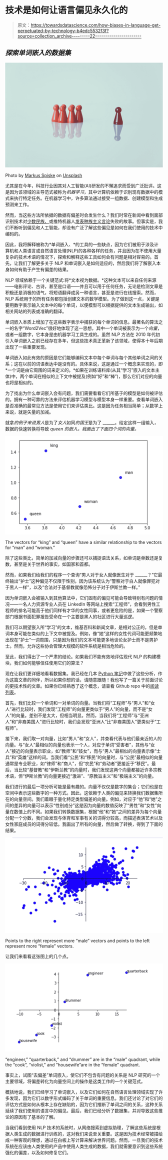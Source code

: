 # 技术是如何让语言偏见永久化的

> 原文：<https://towardsdatascience.com/how-biases-in-language-get-perpetuated-by-technology-b4edc5532f3f?source=collection_archive---------22----------------------->

## *探索单词嵌入的数据集*

![](img/09854cba86357b80fc2c6da558d52f1d.png)

Photo by [Markus Spiske](https://unsplash.com/@markusspiske?utm_source=medium&utm_medium=referral) on [Unsplash](https://unsplash.com?utm_source=medium&utm_medium=referral)

尤其是在今年，科技行业因其对人工智能(AI)研发的不懈追求而受到广泛批评。这是因为该领域的主导范式被称为*机器学习*，其中计算机依赖于识别现有数据中的模式来执行特定任务。在机器学习中，许多算法通过接受一组数据、创建模型和生成预测来工作。

然而，当这些方法所依据的数据有偏差时会发生什么？我们时常在新闻中看到面部识别技术对[少数民族、](https://www.media.mit.edu/articles/facial-recognition-software-is-biased-towards-white-men-researcher-finds/)或推特机器人[发表种族主义言论](https://www.nytimes.com/2016/03/25/technology/microsoft-created-a-twitter-bot-to-learn-from-users-it-quickly-became-a-racist-jerk.html?_r=0)失败的故事。但事实是，我们不断听到偏见和人工智能，却没有广泛了解这些偏见是如何在我们使用的技术中编码的。

因此，我将解释被称为*单词嵌入、*的工具的一些缺点，因为它们被用于涉及计算机和人类语言或自然语言处理(NLP)的各种各样的任务，并且因为在不使用大量复杂的技术术语的情况下，探索和解释这些工具如何会有问题是相对容易的。首先，让我们了解更多关于 NLP 和单词嵌入是如何适应的，然后我们将了解嵌入本身如何有助于产生有偏差的结果。

NLP 领域依赖于一个关键范式:将*文本视为数据。*这种文本可以来自任何来源——电影评论、古诗，甚至是口语——并且可以用于任何任务，无论是检测文章是积极还是消极的语气，将短语翻译成另一种语言，甚至是进行在线搜索。然而，NLP 系统用于的所有任务都包括创建文本的数学模型。为了做到这一点，关键是要用数字表示输入文本中的每个单词，以便模型可以根据提供的文本生成输出，如相关网站的列表或准确的翻译。

单词嵌入本质上增加了在这些数字表示中捕获的每个单词的信息。最著名的算法之一的名字“Word2Vec”很好地体现了这一思想，其中一个单词被表示为一个*向量*，或者一组数字，它本身是由机器学习工具生成的。虽然 NLP 方法在 2010 年代初引入单词嵌入之前已经存在多年，但这些技术真正革新了该领域，使得本十年后期出现了一些重要发现。

单词嵌入如此有效的原因是它们能够编码文本中每个单词与每个其他单词之间的关系；这在以前的词语表达中是没有的。具体来说，这是通过一个概念来实现的，即*一个词是由它周围的词来定义的。*如果在训练语料库(从其“学习”嵌入的文本主体)中，两个单词在相似的上下文中被提及(例如“好”和“棒”)，那么它们对应的向量也将是相似的。

为了找出为什么单词嵌入会有问题，我们需要看看它们所基于的模型是如何被评估的。拥有一种可靠的方法来评估机器学习模型与模型本身一样重要。查看单词嵌入是否准确的最常见方法是使用它们来评估类比。这是因为任务相当简单；从数学上来说，就是矢量的加减。

就拿*的例子来说男人*是为了*女人*如同*的国王*是为了 ______。给定这样一组输入，数据的快速转换将导致 *queen 的嵌入。我画出了下面四个词的向量。*

![](img/91c66a22873b916a73ea20e9dfab0fb8.png)

The vectors for “king” and “queen” have a similar relationship to the vectors for “man” and “woman.”

除了这些类比，简单的加减向量的步骤还可以捕捉语法关系，如单词是单数还是复数，甚至是关于世界的事实，如国家和首都。

然而，如果我们给我们的程序一个查询“男人对于女人就像医生对于 ______？”它最终输出“护士”这种偏见不仅限于性别，因为该系统认为“警察对于白人就像罪犯对于黑人一样”，以及“合法对于基督教就像恐怖分子对于伊斯兰教一样。”

因为单词嵌入会被输入到其他算法中，它们固有的偏见可能会导致特别有问题的情况——一名人力资源专业人员在 LinkedIn 等网站上搜索“工程师”，会看到男性工程师的排名可能高于他们同样有才华的女性同事，或者更危险的是，如果一个警察部门根据书面犯罪报告受命在一个主要是黑人的社区进行大量巡逻。

我们可以期望嵌入所“学习”的文本，维基百科和新闻文章，是相对公正的，但是单词本身可能在类似的上下文中被提及。例如，像“她”这样的女性代词可能更频繁地出现在“护士”一词周围，只是因为我们的文本可能更多地谈论女护士而不是男护士。然而，允许这些协会管理大规模的软件系统是相当危险的。

至此，我们得出了一个严肃的结论。如果我们不能有效地评估现代 NLP 的构建模块，我们如何能够信任使用它们的算法？

现在让我们更详细地看看数据集。我已经在几本 [Python 笔记](https://github.com/sathvikn/word_embedding_bias/blob/master/biased_embeddings_1.ipynb)中做了这些分析，作为这篇文章的同伴，所以如果你想的话，请随意跟随！我也写了一篇关于前面讨论的更技术性的文章。如果你已经熟悉了这个概念，请查看 Github repo 中的[阅读列表](https://github.com/sathvikn/word_embedding_bias/tree/master)。

首先，我们比较一个单词和一对单词的向量。当我们将“工程师”与“男人”和“女人”进行比较时，我们发现“工程师”的向量更类似于“男人”的向量，而不是“女人”的向量。差别不是太大，但相当明显。然而，当我们将“工程师”与“亚洲人”和“非裔美国人”进行比较时，我们会发现“亚洲人”比“非裔美国人”更类似于“工程师”。

接下来，我们取一对向量，比如“男人”和“女人”，并查看代表与他们最亲近的人的向量。与“女人”最相似的向量也表示一个人，对应于单词“受害者”，其他与“女人”接近的向量表示职业，如“教师”和“妓女”，而与“男人”最相似的向量表示像“士兵”和“英雄”这样的词。当我们看“公民”和“移民”的向量时，与“公民”最相似的向量通常是专业职业，如“律师”和“商人”，但“农民”和“劳动者”更接近于“移民”。最后，当比较“基督教”和“伊斯兰教”的向量时，我们发现这两个向量都接近许多宗教术语，但“伊斯兰教”的向量更接近“激进”、“原教旨主义”和“极端主义”的向量。

我们进行的最后一项分析可能是最有趣的。向量不仅仅是数字的集合；它们也是在空间中表示这些数字的一种方式。因此，这依赖于人类的偏见来转换我们数据集所在的向量空间。我们着眼于量化特定类型偏差的向量。例如，对应于“他”和“她”之间的差异的向量可以表示“性别成分”这是因为向量的数值反映了“男性”和“女性”向量在数值上的不同。如果我们转换数据集，根据“他”和“她”之间的差异为每个向量分配一个分数，我们会发现与体育和军事有关的词得分较高，而描述表演艺术以及女性家庭成员的词得分较低。我画出了所有的向量，然后做了转换，得到了下面的结果。

![](img/27b907006a175d66bc90291d0cd219c1.png)

Points to the right represent more “male” vectors and points to the left represent more “female” vectors.

让我们来看看这张图上的几个点。

![](img/c218f19ef9f96aa6c3df4c8a77b61c2a.png)

“engineer,” “quarterback,” and “drummer” are in the “male” quadrant, while the “cook”, “violist,” and ”housewife”are in the “female” quadrant.

事实上，试图“去偏差”单词嵌入，使它们不包含有问题的关系是 NLP 研究的一个主要领域，将偏差转化为向量空间上的操作是这类工作的一个关键范式。

概括地说，我们已经学习了单词嵌入，以及它们如何在自然语言处理领域实现了许多发现，因为它们以数字形式编码了关于单词的重要信息。我们还讨论了对它们的评估方式是如何从根本上存在缺陷的，因为它们推断了单词之间的关系，这种关系延续了我们使用的语言中的偏见。最后，我们已经分析了数据集，并对导致这些推论的原因有了基本的了解。

当我们看到使用 NLP 技术的系统时，从网络搜索到虚拟助理，了解这些系统是根据人类生成的数据进行训练的，这对我们来说至关重要。这是因为技术经常被描绘成一种客观的理想，通过在白板上写计算来解决世界问题。然而，一旦我们的技术系统在应该由人类使用的产品中使用人类生成的数据，我们就需要意识到这些系统强化的偏差，以及如何修复它们。